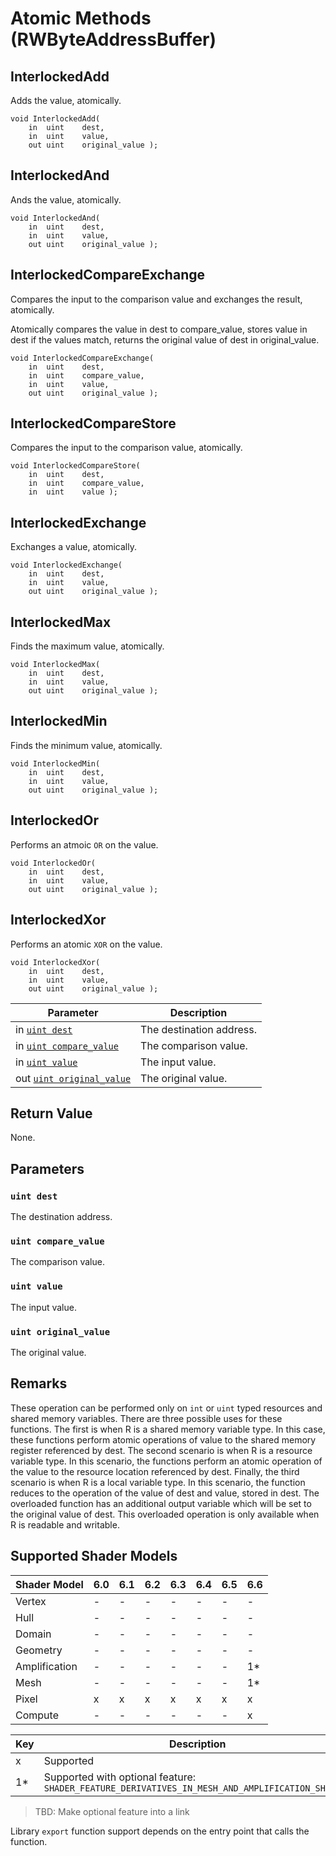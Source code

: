 # Atomic Methods (RWByteAddressBuffer) 

## InterlockedAdd

Adds the value, atomically.

```syntax
void InterlockedAdd(
    in  uint    dest,
    in  uint    value,
    out uint    original_value );
```

## InterlockedAnd

Ands the value, atomically.

```syntax
void InterlockedAnd(
    in  uint    dest,
    in  uint    value,
    out uint    original_value );
```

## InterlockedCompareExchange

Compares the input to the comparison value and exchanges the result, atomically.

Atomically compares the value in dest to compare_value, stores value in dest if the values match, returns the original value of dest in original_value.

```syntax
void InterlockedCompareExchange(
    in  uint    dest,
    in  uint    compare_value,
    in  uint    value,
    out uint    original_value );
```

## InterlockedCompareStore

Compares the input to the comparison value, atomically.

```syntax
void InterlockedCompareStore(
    in  uint    dest,
    in  uint    compare_value,
    in  uint    value );
```

## InterlockedExchange

Exchanges a value, atomically.

```syntax
void InterlockedExchange(
    in  uint    dest,
    in  uint    value,
    out uint    original_value );
```

## InterlockedMax

Finds the maximum value, atomically.

```syntax
void InterlockedMax(
    in  uint    dest,
    in  uint    value,
    out uint    original_value );
```

## InterlockedMin

Finds the minimum value, atomically.

```syntax
void InterlockedMin(
    in  uint    dest,
    in  uint    value,
    out uint    original_value );
```

## InterlockedOr

Performs an atmoic `OR` on the value.

```syntax
void InterlockedOr(
    in  uint    dest,
    in  uint    value,
    out uint    original_value );
```

## InterlockedXor

Performs an atomic `XOR` on the value.

```syntax
void InterlockedXor(
    in  uint    dest,
    in  uint    value,
    out uint    original_value );
```

| Parameter | Description |
| - | - |
| in [`uint dest`](#uint-dest) | The destination address. |
| in [`uint compare_value`](#uint-compare_value) | The comparison value. |
| in [`uint value`](#uint-value) | The input value. |
| out [`uint original_value`](#uint-original_value) | The original value. |

## Return Value

None.

## Parameters

### `uint dest`

The destination address.

### `uint compare_value`

The comparison value.

### `uint value`

The input value.

### `uint original_value`

The original value.

## Remarks

These operation can be performed only on `int` or `uint` typed resources and shared memory variables. There are three possible uses for these functions. The first is when R is a shared memory variable type. In this case, these functions perform atomic operations of value to the shared memory register referenced by dest. The second scenario is when R is a resource variable type. In this scenario, the functions perform an atomic operation of the value to the resource location referenced by dest. Finally, the third scenario is when R is a local variable type. In this scenario, the function reduces to the operation of the value of dest and value, stored in dest. The overloaded function has an additional output variable which will be set to the original value of dest. This overloaded operation is only available when R is readable and writable.

## Supported Shader Models

| Shader Model | 6.0 | 6.1 | 6.2 | 6.3 | 6.4 | 6.5 | 6.6 |
| --- | --- | --- | --- | --- | --- | --- | --- |
| Vertex | - | - | - | - | - | - | - |
| Hull | - | - | - | - | - | - | - |
| Domain | - | - | - | - | - | - | - |
| Geometry | - | - | - | - | - | - | - |
| Amplification | - | - | - | - | - | - | 1* |
| Mesh | - | - | - | - | - | - | 1* |
| Pixel | x | x | x | x | x | x | x |
| Compute | - | - | - | - | - | - | x |

| Key | Description |
| - | - |
| x | Supported |
| 1* | Supported with optional feature: `SHADER_FEATURE_DERIVATIVES_IN_MESH_AND_AMPLIFICATION_SHADERS` |

>TBD: Make optional feature into a link

Library `export` function support depends on the entry point that calls the function.